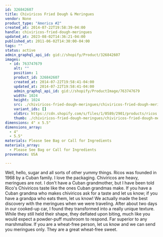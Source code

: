 ```yaml
---
id: 326842607
title: Chiviricos Fried Dough & Meringues
vendor: None
product_type: "America #2"
created_at: 2014-07-22T19:58:39-04:00
handle: chiviricos-fried-dough-meringues
updated_at: 2023-08-02T14:36:21-04:00
published_at: 2011-06-02T14:30:00-04:00
tags: ""
status: active
admin_graphql_api_id: gid://shopify/Product/326842607
images:
  - id: 763747679
    alt: ""
    position: 1
    product_id: 326842607
    created_at: 2014-07-22T19:58:41-04:00
    updated_at: 2014-07-22T19:58:41-04:00
    admin_graphql_api_id: gid://shopify/ProductImage/763747679
    width: 1024
    height: 1024
    src: ./chiviricos-fried-dough-meringues/chiviricos-fried-dough-meringues__0.jpg
    variant_ids: []
    oldSrc: https://cdn.shopify.com/s/files/1/0589/2901/products/ricos.jpeg?v=1406073521
    thumb: ./chiviricos-fried-dough-meringues/chiviricos-fried-dough-meringues__0-thumb.jpg
dimensions: 4" x 5.5"
dimensions_array:
  - 4"
  - 5.5"
materials: Please See Bag or Call for Ingredients
materials_array:
  - Please See Bag or Call for Ingredients
provenance: USA

---
```


Well, hello, sugar and all sorts of other yummy things. Ricos was founded in 1968 by a Cuban family. I love the packaging. Chiviricos are heavy, meringues are not. I don't have a Cuban grandmother, but I have been told Rico's Chiviricos taste like the ones Cuban grandmas make. If you have a Cuban grandma who makes chiviricos ask for a taste and let us know; if you have a grandpa who eats them, let us know! We actually made the best discovery with the meringues when we were traveling. After about two days in our cooked-up car, I found they transformed into a really unique texture. While they still held their shape, they deflated upon biting, much like you would expect a powder-puff mushroom to respond. Far superior to any marshmallow. If you are a wheat-free person, let us know and we can send you meringues only. They are a great wheat-free sweet.